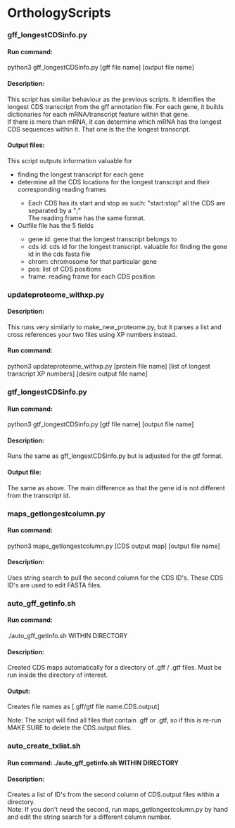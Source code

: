 # OrthologyScripts

### gff_longestCDSinfo.py

#### Run command: 
python3 gff_longestCDSinfo.py [gff file name] [output file name]
	
#### Description: 
This script has similar behaviour as the previous scripts. It identifies the longest CDS transcript from the gff annotation file. For each gene, it builds dictionaries for each mRNA/transcript feature within that gene. <br>
If there is more than mRNA, it can determine which mRNA has the longest CDS sequences within it. That one is the the longest transcript.

#### Output files: 

This script outputs information valuable for
<ul>
	<li> finding the longest transcript for each gene </li>
	<li> determine all the CDS locations for the longest transcript and their corresponding reading frames </li>
		<ul>
		<li> Each CDS has its start and stop as such: "start:stop" all the CDS are separated by a ";" <br> The reading frame has the same format. </li>
		</ul>
	<li> Outfile file has the 5 fields </li>
		<ul>
			<li> gene id: gene that the longest transcript belongs to </li>
			<li> cds id: cds id for the longest transcript. valuable for finding the gene id in the cds fasta file </li>
			<li> chrom: chromosome for that particular gene </li>
			<li> pos: list of CDS positions </li>
			<li> frame: reading frame for each CDS position </li>
		</ul>
</ul>


### updateproteome_withxp.py

#### Description:

This runs very similarly to make_new_proteome.py, but it parses a list and cross references your two files using XP numbers instead.

#### Run command: 
python3 updateproteome_withxp.py [protein file name] [list of longest transcript XP numbers] [desire output file name]



### gtf_longestCDSinfo.py

#### Run command: 
python3 gtf_longestCDSinfo.py [gtf file name] [output file name]

#### Description: 

Runs the same as gff_longestCDSinfo.py but is adjusted for the gtf format. 

#### Output file: 
The same as above. The main difference as that the gene id is not different from the transcript id.


### maps_getlongestcolumn.py

#### Run command: 

python3 maps_getlongestcolumn.py [CDS output map] [output file name]
#### Description: 

Uses string search to pull the second column for the CDS ID's. These CDS ID's are used to edit FASTA files.


### auto_gff_getinfo.sh

#### Run command: 
./auto_gff_getinfo.sh WITHIN DIRECTORY

#### Description: 

Created CDS maps automatically for a directory of .gff / .gtf files. Must be run inside	the directory of interest.
		
#### Output: 

Creates file names as [.gff/gtf file name.CDS.output] <br>

Note: The script will find all files that contain .gff or .gtf, so if this is re-run MAKE SURE to delete the CDS.output files.


### auto_create_txlist.sh
	
#### Run command: ./auto_gff_getinfo.sh WITHIN DIRECTORY

#### Description: 
Creates a list of ID's from the second column of CDS.output files within a directory.<br> Note: If you don't need the second, run maps_getlongestcolumn.py
by hand and edit the string search for a different column number.
